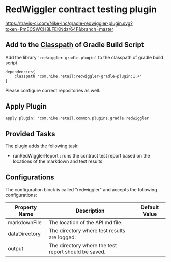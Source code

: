 # RedWiggler contract testing plugin

https://travis-ci.com/Nike-Inc/gradle-redwiggler-plugin.svg?token=PmECSWCH8LFEKNdzr64F&branch=master

## Add to the [Classpath](https://docs.gradle.org/current/userguide/organizing_build_logic.html) of Gradle Build Script
Add the library `'redwiggler-gradle-plugin'` to the classpath of gradle build script

    dependencies{
        classpath 'com.nike.retail:redwiggler-gradle-plugin:1.+'
    }
    
Please configure correct repositories as well.
    
## Apply Plugin
    
    apply plugin: 'com.nike.retail.common.plugins.gradle.redwiggler'

## Provided Tasks

The plugin adds the following task:

+ runRedWigglerReport : runs the contract test report based on the locations of the markdown and test results

## Configurations
    
The configuration block is called "redwiggler" and accepts the following configurations:

|Property Name   	| Description |Default Value  	|
|---	|---	| --- |
| markdownFile   	| The location of the API.md file. |
| dataDirectory   	| The directory where test results are logged. |
| output   	| The directory where the test report should be saved. |
